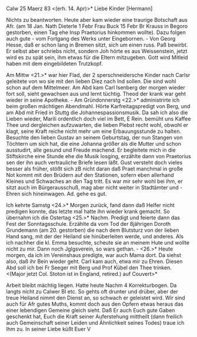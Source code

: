  Calw 25 Maerz 83
 <(erh. 14. Apr)>*
Liebe Kinder [Hermann]

Nichts zu beantworten. Heute aber kam wieder eine traurige Botschaft aus Afr. (am 18 Jan. Nath Dieterle 1 Febr Frau Buck 15 Febr Br Krauss in Begoro gestorben, einen Tag ehe Insp Praetorius hinkommen wollte). Dazu folgen auch gute - vom Fortgang des Werks unter Eingebornen. - Von Georg Hesse, daß er schon lang in Bremen sitzt, sich um einen russ. Paß bewirbt. Er selbst aber schriebs nicht, sondern Joh hörte es aus Weissenstein, jetzt wird es zu spät sein, ihm etwas für die Eltern mitzugeben. Gott wird Mitleid haben mit dem eingebildeten Trutzkopf.

Am Mittw <21.>* war hier Flad, der 2 sperschneidersche Kinder nach Carlsr geleitete von wo sie mit den lieben Diez nach Ind sollen. Die sind wohl schon auf dem Mittelmeer. Am Abd kam Carl Isenberg der morgen wieder fort soll, sieht gewachsen aus und lernt tüchtig. Theod der krank war geht wieder in seine Apotheke. - Am Gründonnerstg <22.>* administrirte ich beim großen mächtigen Abendmahl. Hörte Karfreitagspredigt von Berg, und am Abd mit Fried in Stuttg die Johannespassionsmusik. Da sah ich also die Lieben wieder, Marili ordentlich doch viel im Bett, E Rein. bemüht uns Kaffee Thee und dergleichen aufzuwarten, die lieben Plebst recht wohl, obwohl er klagt, seine Kraft reiche nicht mehr um eine Erbauungsstunde zu halten. Besuchte den lieben Gustav an seinem Geburtstag, der nun Stangen von Töchtern um sich hat, die eine Johanna größer als die Mutter und schon ausstudirt, alle gesund und Freude machend. Er begleitete mich in die Stiftskirche eine Stunde ehe die Musik losging, erzählte dann von Praetorius sen der ihn auch vertrauliche Briefe lesen läßt. Gust versteht doch vieles besser als früher, stößt sich zB nicht daran daß Praet manchmal in große Not kommt mit den Brüdern auf den Stationen, sofern eben allerhand Kleines und Schwaches an den Tag tritt. Es war mir sehr wohl bei ihm, er sitzt auch im Bürgerausschuß, mag aber nicht weiter in Stadtämter und -Ehren sich hineinwagen. Ad. gehe es gut.

Ich kehrte Samstg <24.>* Morgen zurück, fand dann daß Helfer nicht predigen konnte, das letzte mal hatte ihn wieder krank gemacht. So übernahm ich die Ostertag <25.>* Nachm. Predigt und feierte dann das Fest der Sonntagsschule. Erzählte da vom Tod der 8jährigen Doroth Grundemann (am 20. gestorben) die nach dem Blutsturz von der lieben Hand sang, mit der der Heiland sie hinüberleiten werde, und anderes. Als ich nachher die kl. Emma besuchte, scheute sie an meinem Hute und wollte nicht zu mir. Dann noch Jglgsverein, so wars gethan. - <26.>* Heute morgen, da ich im Vereinshaus predigte, war auch Mama dort. Da siehst also, daß ihr Bein wieder geht. Carl kam auch, etwa mir zu Ehren. Diesen Abd soll ich bei Fr Seeger mit Berg und Prof Kübel den Thee trinken. <(Major jetzt Col. Stoton ist in England, retired.) auf Couvert>*

Arbeit bleibt mächtig liegen. Hatte heute Nachm 4 Korrekturbogen. Da langts nicht zu Calwer Bl etc. So gehts oft drunter und drüber, aber der treue Heiland nimmt den Dienst an, so schwach er geleistet wird. Wir sind auch für Afr gutes Muths, kommt doch aus den Opfern etwas heraus das einer lebendigen Gemeine gleich sieht. Daß Er auch Euch gute Gaben geschenkt hat, Euch die Kraft seiner Auferstehung mittheilt (dann freilich auch Gemeinschaft seiner Leiden und Ähnlichkeit seines Todes) traue ich Ihm zu. In seiner Liebe küßt
 Euer V
